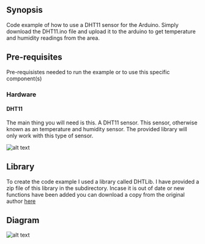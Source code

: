 ## Synopsis

Code example of how to use a DHT11 sensor for the Arduino. Simply download the DHT11.ino file and upload it to the arduino to get temperature and humidity readings from the area.

## Pre-requisites

Pre-requisistes needed to run the example or to use this specific component(s)

### Hardware

#### DHT11

The main thing you will need is this. A DHT11 sensor. This sensor, otherwise known as an temperature and humidity sensor. The provided library will only work with this type of sensor.

![alt text](https://www.tertiaryrobotics.com/pub/media/catalog/product/cache/c687aa7517cf01e65c009f6943c2b1e9/d/h/dht11_temperature_and_humidity_sensor_module_for_arduino.jpg "DHT11")

## Library

To create the code example I used a library called DHTLib. I have provided a zip file of this library in the subdirectory. Incase it is out of date or new functions have been added you can download a copy from the original author [here](https://github.com/RobTillaart/Arduino/tree/master/libraries/DHTlib)

## Diagram

![alt text](http://www.circuitbasics.com/wp-content/uploads/2015/10/Arduino-DHT11-Tutorial-3-Pin-DHT11-Wiring-Diagram-1024x521.png "Diagram for installation")